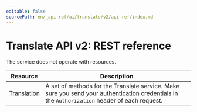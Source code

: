 ```yaml
---
editable: false
sourcePath: en/_api-ref/ai/translate/v2/api-ref/index.md
---
```


# Translate API v2: REST reference
The service does not operate with resources.

Resource | Description
--- | ---
[Translation](Translation/index.md) | A set of methods for the Translate service.  Make sure you send your [authentication](/docs/translate/api-ref/authentication) credentials in the `Authorization` header of each request.